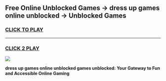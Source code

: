 
## Free Online Unblocked Games → dress up games online unblocked → Unblocked Games
<h3>
<a href="https://premium.freeplayer.one?title=dress_up_games_online_unblocked&ref=21F">CLICK TO PLAY</a></h3>
<hr>

<h3>
<a href="https://premium.freeplayer.one?title=dress_up_games_online_unblocked&ref=21F">CLICK 2 PLAY</a>
  
</h3>

<a href="https://premium.freeplayer.one?title=dress_up_games_online_unblocked&ref=21F/"><img src="https://clearcache.store/games.png"></a>


**dress up games online unblocked games unblocked: Your Gateway to Fun and Accessible Online Gaming**
